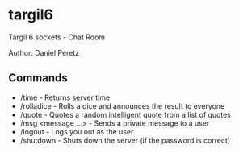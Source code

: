 # targil6
Targil 6 sockets - Chat Room

Author: Daniel Peretz

## Commands
* /time - Returns server time
* /rolladice - Rolls a dice and announces the result to everyone
* /quote - Quotes a random intelligent quote from a list of quotes
* /msg <username> <message ...> - Sends a private message to a user
* /logout - Logs you out as the user
* /shutdown <password> - Shuts down the server (if the password is correct)
